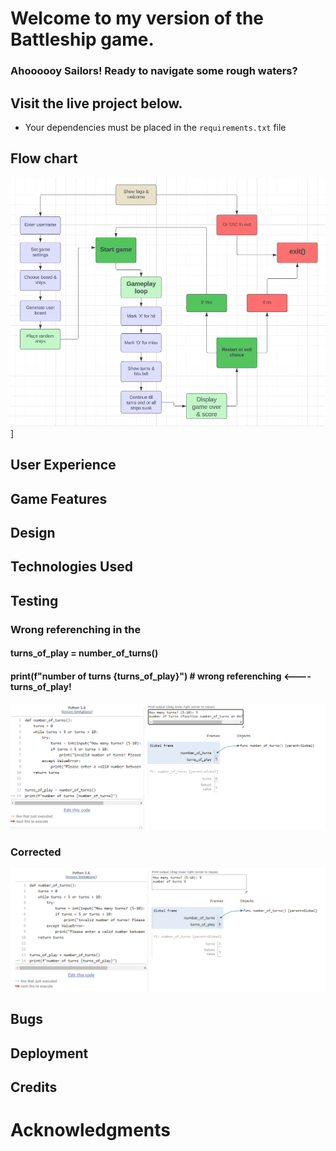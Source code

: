 # Welcome to my version of the Battleship game.

### Ahoooooy Sailors! Ready to navigate some rough waters? 

####

## Visit the live project below.

* Your dependencies must be placed in the `requirements.txt` file


## Flow chart
![This is the flowchart of the game project.](<assets/images/flow_chart_screenshot .png>)]


## User Experience

 
## Game Features


## Design

## Technologies Used

## Testing

### Wrong referenching in the 
#### turns_of_play = number_of_turns()  
#### print(f"number of turns {turns_of_play}")  # wrong referenching <---- turns_of_play! 

![Alt text](testing/numbers_of_turns.png)

### Corrected

![Alt text](testing/turns_of_play_fixed.png)


## Bugs

## Deployment

## Credits

# Acknowledgments
